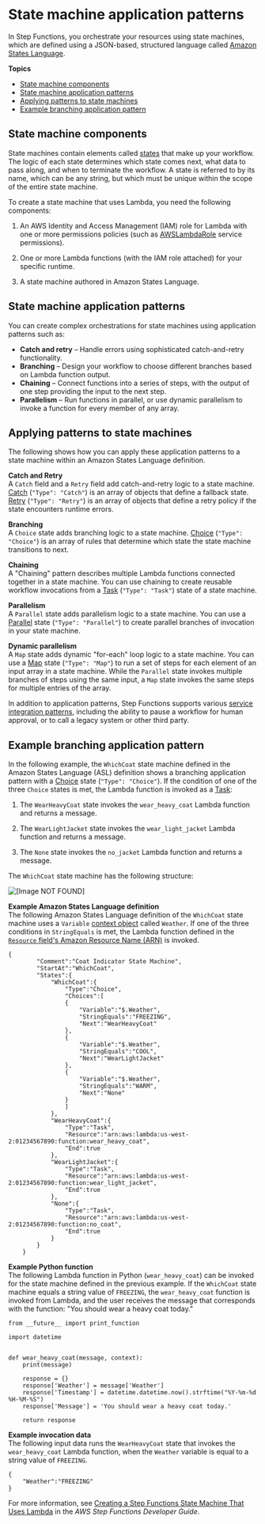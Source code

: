 # State machine application patterns<a name="stepfunctions-patterns"></a>

In Step Functions, you orchestrate your resources using state machines, which are defined using a JSON\-based, structured language called [Amazon States Language](https://docs.aws.amazon.com/step-functions/latest/dg/concepts-amazon-states-language.html)\.

**Topics**
+ [State machine components](#statemachine-components)
+ [State machine application patterns](#stepfunctions-application-patterns)
+ [Applying patterns to state machines](#stepfunctions-patterns-state-machines)
+ [Example branching application pattern](#statemachine-example)

## State machine components<a name="statemachine-components"></a>

State machines contain elements called [states](https://docs.aws.amazon.com/step-functions/latest/dg/concepts-states.html) that make up your workflow\. The logic of each state determines which state comes next, what data to pass along, and when to terminate the workflow\. A state is referred to by its name, which can be any string, but which must be unique within the scope of the entire state machine\.

To create a state machine that uses Lambda, you need the following components:

1. An AWS Identity and Access Management \(IAM\) role for Lambda with one or more permissions policies \(such as [AWSLambdaRole](https://console.aws.amazon.com/iam/home#/policies/arn:aws:iam::aws:policy/service-role/AWSLambdaRole) service permissions\)\.

1. One or more Lambda functions \(with the IAM role attached\) for your specific runtime\.

1. A state machine authored in Amazon States Language\.

## State machine application patterns<a name="stepfunctions-application-patterns"></a>

You can create complex orchestrations for state machines using application patterns such as:
+ **Catch and retry** – Handle errors using sophisticated catch\-and\-retry functionality\.
+ **Branching** – Design your workflow to choose different branches based on Lambda function output\.
+ **Chaining** – Connect functions into a series of steps, with the output of one step providing the input to the next step\. 
+ **Parallelism** – Run functions in parallel, or use dynamic parallelism to invoke a function for every member of any array\. 

## Applying patterns to state machines<a name="stepfunctions-patterns-state-machines"></a>

The following shows how you can apply these application patterns to a state machine within an Amazon States Language definition\.

**Catch and Retry**  
A `Catch` field and a `Retry` field add catch\-and\-retry logic to a state machine\. [Catch](https://docs.aws.amazon.com/step-functions/latest/dg/concepts-error-handling.html#error-handling-fallback-states) \(`"Type": "Catch"`\) is an array of objects that define a fallback state\. [Retry](https://docs.aws.amazon.com/step-functions/latest/dg/concepts-error-handling.html#error-handling-retrying-after-an-error) \(`"Type": "Retry"`\) is an array of objects that define a retry policy if the state encounters runtime errors\.

**Branching**  
A `Choice` state adds branching logic to a state machine\. [Choice](https://docs.aws.amazon.com/step-functions/latest/dg/amazon-states-language-choice-state.html) \(`"Type": "Choice"`\) is an array of rules that determine which state the state machine transitions to next\.

**Chaining**  
A "Chaining" pattern describes multiple Lambda functions connected together in a state machine\. You can use chaining to create reusable workflow invocations from a [Task](https://docs.aws.amazon.com/step-functions/latest/dg/concepts-nested-workflows.html) \(`"Type": "Task"`\) state of a state machine\.

**Parallelism**  
A `Parallel` state adds parallelism logic to a state machine\. You can use a [Parallel](https://docs.aws.amazon.com/step-functions/latest/dg/amazon-states-language-parallel-state.html) state \(`"Type": "Parallel"`\) to create parallel branches of invocation in your state machine\.

**Dynamic parallelism**  
A `Map` state adds dynamic "for\-each" loop logic to a state machine\. You can use a [Map](https://docs.aws.amazon.com/step-functions/latest/dg/amazon-states-language-map-state.html) state \(`"Type": "Map"`\) to run a set of steps for each element of an input array in a state machine\. While the `Parallel` state invokes multiple branches of steps using the same input, a `Map` state invokes the same steps for multiple entries of the array\.

In addition to application patterns, Step Functions supports various [service integration patterns](https://docs.aws.amazon.com/step-functions/latest/dg/connect-to-resource.html), including the ability to pause a workflow for human approval, or to call a legacy system or other third party\.

## Example branching application pattern<a name="statemachine-example"></a>

In the following example, the `WhichCoat` state machine defined in the Amazon States Language \(ASL\) definition shows a branching application pattern with a [Choice](https://docs.aws.amazon.com/step-functions/latest/dg/amazon-states-language-choice-state.html) state \(`"Type": "Choice"`\)\. If the condition of one of the three `Choice` states is met, the Lambda function is invoked as a [Task](https://docs.aws.amazon.com/step-functions/latest/dg/amazon-states-language-task-state.html):

1. The `WearHeavyCoat` state invokes the `wear_heavy_coat` Lambda function and returns a message\.

1. The `WearLightJacket` state invokes the `wear_light_jacket` Lambda function and returns a message\.

1. The `None` state invokes the `no_jacket` Lambda function and returns a message\.

The `WhichCoat` state machine has the following structure:

![\[Image NOT FOUND\]](http://docs.aws.amazon.com/lambda/latest/dg/images/sample-stepfunctions-wearcoat.png)

**Example Amazon States Language definition**  
The following Amazon States Language definition of the `WhichCoat` state machine uses a `Variable` [context object](https://docs.aws.amazon.com/step-functions/latest/dg/input-output-contextobject.html) called `Weather`\. If one of the three conditions in `StringEquals` is met, the Lambda function defined in the [`Resource` field's Amazon Resource Name \(ARN\)](https://docs.aws.amazon.com/step-functions/latest/dg/amazon-states-language-task-state.html#amazon-states-language-task-state-specifying-resource-arns) is invoked\.  

```
{
        "Comment":"Coat Indicator State Machine",   
        "StartAt":"WhichCoat",   
        "States":{
            "WhichCoat":{
                "Type":"Choice",         
                "Choices":[
                {
                    "Variable":"$.Weather",               
                    "StringEquals":"FREEZING",                 
                    "Next":"WearHeavyCoat"            
                },            
                {
                    "Variable":"$.Weather",               
                    "StringEquals":"COOL",                 
                    "Next":"WearLightJacket"            
                },            
                {
                    "Variable":"$.Weather",               
                    "StringEquals":"WARM",                 
                    "Next":"None"            
                }
                ]
            },      
            "WearHeavyCoat":{
                "Type":"Task",         
                "Resource":"arn:aws:lambda:us-west-2:01234567890:function:wear_heavy_coat",         
                "End":true      
            },      
            "WearLightJacket":{
                "Type":"Task",         
                "Resource":"arn:aws:lambda:us-west-2:01234567890:function:wear_light_jacket",         
                "End":true      
            },      
            "None":{
                "Type":"Task",         
                "Resource":"arn:aws:lambda:us-west-2:01234567890:function:no_coat",         
                "End":true      
            }
        }
    }
```


**Example Python function**  
The following Lambda function in Python \(`wear_heavy_coat`\) can be invoked for the state machine defined in the previous example\. If the `WhichCoat` state machine equals a string value of `FREEZING`, the `wear_heavy_coat` function is invoked from Lambda, and the user receives the message that corresponds with the function: "You should wear a heavy coat today\."  

```
from __future__ import print_function

import datetime

        
def wear_heavy_coat(message, context):
    print(message)
        
    response = {}
    response['Weather'] = message['Weather']
    response['Timestamp'] = datetime.datetime.now().strftime("%Y-%m-%d %H-%M-%S")
    response['Message'] = 'You should wear a heavy coat today.'    
            
    return response
```

**Example invocation data**  
The following input data runs the `WearHeavyCoat` state that invokes the `wear_heavy_coat` Lambda function, when the `Weather` variable is equal to a string value of `FREEZING`\.  

```
{
    "Weather":"FREEZING"
}
```

For more information, see [Creating a Step Functions State Machine That Uses Lambda](https://docs.aws.amazon.com/step-functions/latest/dg/tutorial-creating-lambda-state-machine.html) in the *AWS Step Functions Developer Guide*\.